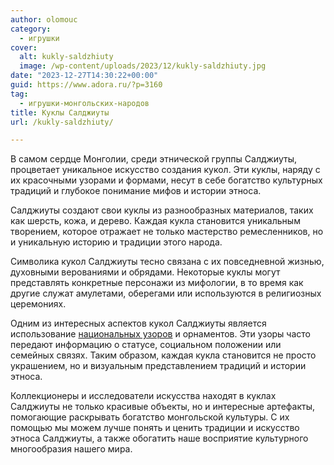 ```yaml
---
author: olomouc
category:
  - игрушки
cover:
  alt: kukly-saldzhiuty
  image: /wp-content/uploads/2023/12/kukly-saldzhiuty.jpg
date: "2023-12-27T14:30:22+00:00"
guid: https://www.adora.ru/?p=3160
tag:
  - игрушки-монгольских-народов
title: Куклы Салджиуты
url: /kukly-saldzhiuty/

---
```

В самом сердце Монголии, среди этнической группы Салджиуты, процветает уникальное искусство создания кукол. Эти куклы, наряду с их красочными узорами и формами, несут в себе богатство культурных традиций и глубокое понимание мифов и истории этноса.

Салджиуты создают свои куклы из разнообразных материалов, таких как шерсть, кожа, и дерево. Каждая кукла становится уникальным творением, которое отражает не только мастерство ремесленников, но и уникальную историю и традиции этого народа.

Символика кукол Салджиуты тесно связана с их повседневной жизнью, духовными верованиями и обрядами. Некоторые куклы могут представлять конкретные персонажи из мифологии, в то время как другие служат амулетами, оберегами или используются в религиозных церемониях.

Одним из интересных аспектов кукол Салджиуты является использование [национальных узоров](https://www.adora.ru/istoriya-kukol-lugovo-vostochnyh-marijczev/) и орнаментов. Эти узоры часто передают информацию о статусе, социальном положении или семейных связях. Таким образом, каждая кукла становится не просто украшением, но и визуальным представлением традиций и истории этноса.

Коллекционеры и исследователи искусства находят в куклах Салджиуты не только красивые объекты, но и интересные артефакты, помогающие раскрывать богатство монгольской культуры. С их помощью мы можем лучше понять и ценить традиции и искусство этноса Салджиуты, а также обогатить наше восприятие культурного многообразия нашего мира.
